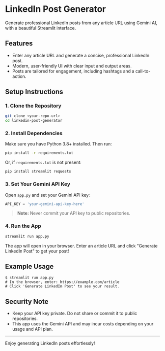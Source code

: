# LinkedIn Post Generator

Generate professional LinkedIn posts from any article URL using Gemini AI, with a beautiful Streamlit interface.

## Features
- Enter any article URL and generate a concise, professional LinkedIn post.
- Modern, user-friendly UI with clear input and output areas.
- Posts are tailored for engagement, including hashtags and a call-to-action.

## Setup Instructions

### 1. Clone the Repository
```bash
git clone <your-repo-url>
cd linkedin-post-generator
```

### 2. Install Dependencies
Make sure you have Python 3.8+ installed. Then run:
```bash
pip install -r requirements.txt
```
Or, if `requirements.txt` is not present:
```bash
pip install streamlit requests
```

### 3. Set Your Gemini API Key
Open `app.py` and set your Gemini API key:
```python
API_KEY = 'your-gemini-api-key-here'
```
> **Note:** Never commit your API key to public repositories.

### 4. Run the App
```bash
streamlit run app.py
```

The app will open in your browser. Enter an article URL and click "Generate LinkedIn Post" to get your post!

## Example Usage
```
$ streamlit run app.py
# In the browser, enter: https://example.com/article
# Click 'Generate LinkedIn Post' to see your result.
```

## Security Note
- Keep your API key private. Do not share or commit it to public repositories.
- This app uses the Gemini API and may incur costs depending on your usage and API plan.

---

Enjoy generating LinkedIn posts effortlessly! 